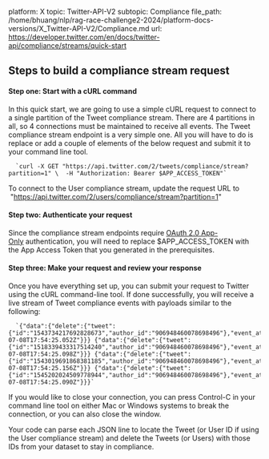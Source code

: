 platform: X
topic: Twitter-API-V2
subtopic: Compliance
file_path: /home/bhuang/nlp/rag-race-challenge2-2024/platform-docs-versions/X_Twitter-API-V2/Compliance.md
url: https://developer.twitter.com/en/docs/twitter-api/compliance/streams/quick-start


## Steps to build a compliance stream request

#### Step one: Start with a cURL command

In this quick start, we are going to use a simple cURL request to connect to a single partition of the Tweet compliance stream. There are 4 partitions in all, so 4 connections must be maintained to receive all events. The Tweet compliance stream endpoint is a very simple one. All you will have to do is replace or add a couple of elements of the below request and submit it to your command line tool.

      `curl -X GET "https://api.twitter.com/2/tweets/compliance/stream?partition=1" \  -H "Authorization: Bearer $APP_ACCESS_TOKEN"`
    

To connect to the User compliance stream, update the request URL to  "https://api.twitter.com/2/users/compliance/stream?partition=1"

#### Step two: Authenticate your request

Since the compliance stream endpoints require [OAuth 2.0 App-Only](https://developer.twitter.com/en/docs/authentication/oauth-2-0/application-only) authentication, you will need to replace $APP\_ACCESS\_TOKEN with the App Access Token that you generated in the prerequisites. 

#### Step three: Make your request and review your response

Once you have everything set up, you can submit your request to Twitter using the cURL command-line tool. If done successfully, you will receive a live stream of Tweet compliance events with payloads similar to the following:

      `{"data":{"delete":{"tweet":{"id":"1543734217692828673","author_id":"906948460078698496"},"event_at":"2022-07-08T17:54:25.052Z"}}} {"data":{"delete":{"tweet":{"id":"1518339433317514240","author_id":"906948460078698496"},"event_at":"2022-07-08T17:54:25.098Z"}}} {"data":{"delete":{"tweet":{"id":"1543019691868381185","author_id":"906948460078698496"},"event_at":"2022-07-08T17:54:25.156Z"}}} {"data":{"delete":{"tweet":{"id":"1545202024509778944","author_id":"906948460078698496"},"event_at":"2022-07-08T17:54:25.090Z"}}}`
    

If you would like to close your connection, you can press Control-C in your command line tool on either Mac or Windows systems to break the connection, or you can also close the window. 

Your code can parse each JSON line to locate the Tweet (or User ID if using the User compliance stream) and delete the Tweets (or Users) with those IDs from your dataset to stay in compliance.